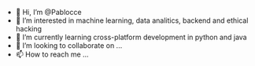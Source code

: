 - 👋 Hi, I’m @Pablocce
- 👀 I’m interested in machine learning, data analitics, backend and ethical hacking
- 🌱 I’m currently learning cross-platform development in python and java
- 💞️ I’m looking to collaborate on ...
- 📫 How to reach me ...

<!---
Pablocce/Pablocce is a ✨ special ✨ repository because its `README.md` (this file) appears on your GitHub profile.
You can click the Preview link to take a look at your changes.
--->
